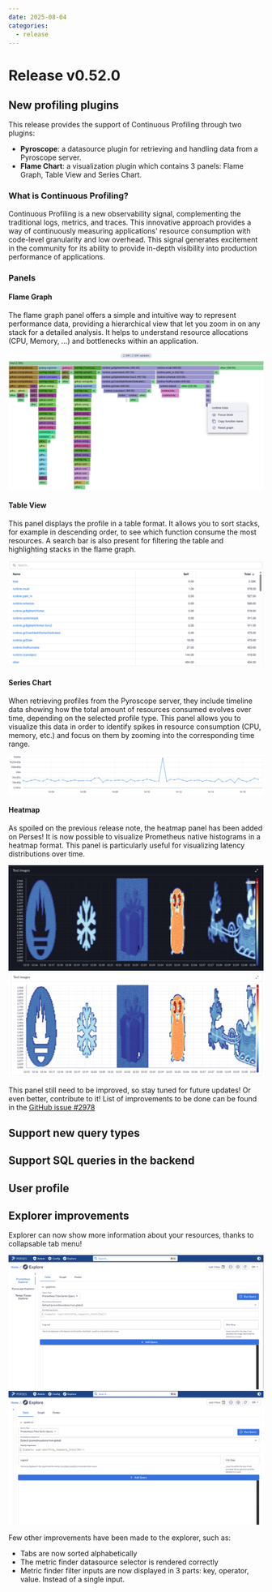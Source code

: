 ```yaml
---
date: 2025-08-04
categories:
  - release
---
```


# Release v0.52.0

## New profiling plugins

This release provides the support of Continuous Profiling through two plugins:

- **Pyroscope**: a datasource plugin for retrieving and handling data from a Pyroscope server.
- **Flame Chart**: a visualization plugin which contains 3 panels: Flame Graph, Table View and Series Chart.

### What is Continuous Profiling?

Continuous Profiling is a new observability signal, complementing the traditional logs, metrics, and traces. This innovative approach provides a way of continuously measuring applications' resource consumption with code-level granularity and low overhead. This signal generates excitement in the community for its ability to provide in-depth visibility into production performance of applications.

### Panels

#### Flame Graph

The flame graph panel offers a simple and intuitive way to represent performance data, providing a hierarchical view that let you zoom in on any stack for a detailed analysis. It helps to understand resource allocations (CPU, Memory, ...) and bottlenecks within an application.

![Flame Graph Panel](../../assets/images/blog/v052/flame-graph-panel.png)

#### Table View

This panel displays the profile in a table format. It allows you to sort stacks, for example in descending order, to see which function consume the most resources. A search bar is also present for filtering the table and highlighting stacks in the flame graph.

![Table View Panel](../../assets/images/blog/v052/table-view-panel.png)

#### Series Chart

When retrieving profiles from the Pyroscope server, they include timeline data showing how the total amount of resources consumed evolves over time, depending on the selected profile type. This panel allows you to visualize this data in order to identify spikes in resource consumption (CPU, memory, etc.) and focus on them by zooming into the corresponding time range.

![Series Chart Panel](../../assets/images/blog/v052/series-chart-panel.png)

#### Heatmap

As spoiled on the previous release note, the heatmap panel has been added on Perses! 
It is now possible to visualize Prometheus native histograms in a heatmap format. This panel is particularly useful for visualizing latency distributions over time.

![Heatmap Panel](../../assets/images/blog/v052/heatmap-dark.png)
![Heatmap Panel](../../assets/images/blog/v052/heatmap-light.png)

This panel still need to be improved, so stay tuned for future updates! Or even better, contribute to it! List of improvements to be done can be found in the [GitHub issue #2978](https://github.com/perses/perses/issues/2978)

## Support new query types

## Support SQL queries in the backend

## User profile

## Explorer improvements

Explorer can now show more information about your resources, thanks to collapsable tab menu!

![Explorer Not Collapsed](../../assets/images/blog/v052/explorer-not-collapsed.png)
![Explorer Not Collapsed](../../assets/images/blog/v052/explorer-collapsed.png)

Few other improvements have been made to the explorer, such as:
- Tabs are now sorted alphabetically
- The metric finder datasource selector is rendered correctly
- Metric finder filter inputs are now displayed in 3 parts: key, operator, value. Instead of a single input.